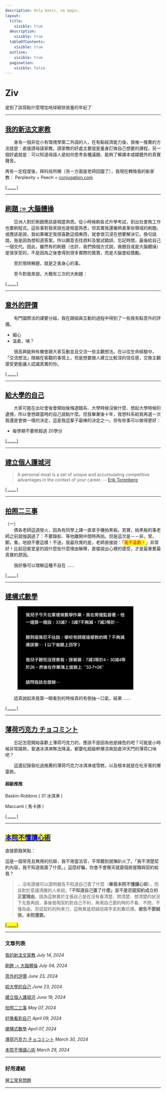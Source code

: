 ```yaml
---
description: Only basic, no magic.
layout:
  title:
    visible: true
  description:
    visible: true
  tableOfContents:
    visible: true
  outline:
    visible: true
  pagination:
    visible: false
---
```


# Ziv

是到了該寫點什麼增加地球碳排放量的年紀了

***

## [我的新法文家教](ji-guang-pian-yu/sheng-huo-sui-xie/wo-de-xin-fa-wen-jia-jiao.md)



　　身為一個非從小有環境學第二外語的人，在有點經濟能力後，我唯一推薦的方法就是：直接請母語家教。請家教的好處主要就是量身訂做自己想要的課程，另一個好處就是：可以知道母語人是如何思考各種議題、能夠了解課本或媒體外的真實聲音。

再有一定程度後，拜科技所賜（另一方面是老師回國了），我現在轉換我的新家教： Perplexity + Peech + [conjugation.com](https://www.the-conjugation.com/french/)

[( ...... )](ji-guang-pian-yu/sheng-huo-sui-xie/wo-de-xin-fa-wen-jia-jiao.md)

***

## [刷題 := 大腦體操](ji-guang-pian-yu/zhi-ye-you-ya/shua-ti-da-nao-ti-cao.md)



　　亞洲人對於刷題應該是相當熟悉。從小時候刷各式升學考試，到出社會換工作也要刷程式。這些事對我來說也是相當熟悉，但其實我還蠻熱衷某些領域的刷題。或應該是說，我如果確定我很喜歡這個東西，就會很沉浸在想要解決它。換句話說，我是因為想知道答案，所以願意去找資料及嘗試錯誤、忘記時間，最後給自己一個交代。因此，雖然有的刷題（也許，我們換個方式說，做題目或是大腦體操）是很享受的，不是因為之後會得到很多實際的獎賞，而是大腦會給獎勵。

　　至於限時解題，就是乏害身心的事。

　　至今對我來說，大概有三次的大刷題：

[( ...... )](ji-guang-pian-yu/zhi-ye-you-ya/shua-ti-da-nao-ti-cao.md)

***

## [意外的評價](fa-xue-yuan-sheng-huo-shi-lu/xue-xiao-sheng-huo/yi-wai-de-ping-jia.md)



　　有門國際法的課要分組，我在跟組員互動的過程中得到了一些我有點意外的評價。

* 細心
* 溫柔，咦？

　　很高興能夠有機會跟大家互動並且交流一些主觀想法。在以往生命經驗中，「交流想法」限縮在客觀的事情上，但是想要跟人建立比較深的信任感，交換主觀感受更能讓人認識真實的你。

[( ...... )](fa-xue-yuan-sheng-huo-shi-lu/xue-xiao-sheng-huo/yi-wai-de-ping-jia.md)

***

## [給大學的自己](fa-xue-yuan-sheng-huo-shi-lu/shi-wu-jian-wen/gei-da-xue-de-zi-ji.md)



　　大家可能在出社會後會開始後悔選錯系、大學時候沒做什麼、想起大學時候的遺憾，所以會想跟當時的自己說點什麼。但我畢業後十年，我想科系給我再選一次我還是會做一樣的決定，這是我這輩子最棒的決定之一。但有些事可以做得更好：

* 每學期不要修超過 20學分

[( ...... )](fa-xue-yuan-sheng-huo-shi-lu/shi-wu-jian-wen/gei-da-xue-de-zi-ji.md)

***

## [建立個人護城河](ji-guang-pian-yu/zhi-ye-you-ya/jian-li-ge-ren-hu-cheng-he.md)



> A personal moat is a set of unique and accumulating competitive advantages in the context of your career. -- [Erik Torenberg](https://eriktorenberg.substack.com/p/build-personal-moats)

[( ...... )](ji-guang-pian-yu/zhi-ye-you-ya/jian-li-ge-ren-hu-cheng-he.md)

***

## [拍照二三事](fa-xue-yuan-sheng-huo-shi-lu/xue-xiao-sheng-huo/pai-zhao-er-san-shi.md)



（一） \
　　債各老師這週發火，因為有同學上課一直拿手機拍黑板。其實，拍黑板的事老師之前就強調過了：不要錄影、等他離開中間時再拍。但是這次是－－非。常。鄭。重。地說不要這樣！不過，我最欣賞的是，老師直接說：「<mark style="color:red;">我不喜歡！</mark>」非常好！比起冠冕堂皇的說什麼些什麼理由解釋，直接說出心裡的感受，才是最重要最真實的原因。

　　我好像可以理解這種不自在 ……

[( …… )](fa-xue-yuan-sheng-huo-shi-lu/xue-xiao-sheng-huo/pai-zhao-er-san-shi.md)

***

## [建構式數學](wo-bu-hui-jiao-xiao-hai/jiao-shu-xue/jian-gou-shi-shu-xue.md)

<figure><img src=".gitbook/assets/reform_mathematics_minus.JPG" alt="" width="375"><figcaption></figcaption></figure>

　　認真說起來我第一眼看到的時候真的有倒抽一口氣，結果 ......

[( ...... )](wo-bu-hui-jiao-xiao-hai/jiao-shu-xue/jian-gou-shi-shu-xue.md)

***

## [薄荷巧克力 チョコミント](zan-zan-hao-wu/chi-chi-he-he/chokominto.md)



　　忘記怎麼開始喜歡上薄荷巧克力的，應該不是因為他是綠色的吧？可能是小時候非常躁熱，普通冰淇淋無法降溫，都要吃超級幹爆涼爽勁直沖天門的薄荷口味吧？

　　這邊記錄我吃過推薦的薄荷巧克力冰淇淋或雪糕，以及根本就是在吃牙膏的爆雷款。

#### 超級推推 <a href="#chao-ji-tui-tui" id="chao-ji-tui-tui"></a>

Baskin-Robbins ( 31 冰淇淋 )

Maccanti ( 馬卡諦 )

[( ...... )](zan-zan-hao-wu/chi-chi-he-he/chokominto.md)

***

## [<mark style="color:blue;">本院不懂讀心術</mark>](hao-hao-xiao-de-pan-jue-shu/min-shi/ben-yuan-bu-dong-du-xin-shu.md)



直接節錄笑點：

這是一個常見且無用的抗辯，我不用當法官，平常聽到就懶趴火了。「我不清楚契約內容，我不知道我簽了什麼。」這麼好騙，你會不會哪天就簽個房屋贈與契約給我？

> ... 沒有證據可以證明被告不知道自己簽了什麼（**畢竟本院不懂讀心術**），而且對於意識清醒的人來說，**「不知道自己簽了什麼」並不是否認契約成立的正當理由**，因為這無異於主張自己是在沒有看清楚、問清楚、想清楚的狀況下先簽再說，事後發現契約對自己不利，再用自己簽約時的不看、不問、不懂為由，否認契約的拘束力，這無異是把誠信兩字丟到糞坑裡。**被告不要誠信，本院還要。**

[<mark style="color:blue;">( ...... )</mark>](hao-hao-xiao-de-pan-jue-shu/min-shi/ben-yuan-bu-dong-du-xin-shu.md)

***

### 文章列表

[我的新法文家教](ji-guang-pian-yu/sheng-huo-sui-xie/wo-de-xin-fa-wen-jia-jiao.md)  _July 14, 2024_

[刷題 := 大腦體操](ji-guang-pian-yu/zhi-ye-you-ya/shua-ti-da-nao-ti-cao.md)  _July 04, 2024_

[意外的評價](fa-xue-yuan-sheng-huo-shi-lu/xue-xiao-sheng-huo/yi-wai-de-ping-jia.md) _June 23, 2024_

[給大學的自己](fa-xue-yuan-sheng-huo-shi-lu/shi-wu-jian-wen/gei-da-xue-de-zi-ji.md)  _June 23, 2024_

[建立個人護城河](ji-guang-pian-yu/zhi-ye-you-ya/jian-li-ge-ren-hu-cheng-he.md)  _June 19, 2024_

[拍照二三事](fa-xue-yuan-sheng-huo-shi-lu/xue-xiao-sheng-huo/pai-zhao-er-san-shi.md)  _May 07, 2024_

[好像看到自己](fa-xue-yuan-sheng-huo-shi-lu/xue-xiao-sheng-huo/hao-xiang-kan-dao-zi-ji.md)  _April 09, 2024_

[建構式數學](wo-bu-hui-jiao-xiao-hai/jiao-shu-xue/jian-gou-shi-shu-xue.md)  _April 07, 2024_

[薄荷巧克力 チョコミント](zan-zan-hao-wu/chi-chi-he-he/chokominto.md)  _March 30, 2024_

[本院不懂讀心術](hao-hao-xiao-de-pan-jue-shu/min-shi/ben-yuan-bu-dong-du-xin-shu.md)  _March 29, 2024_

***

### 好用連結

[勞工常見問題](https://laborlaw.imziv.tw)

***
